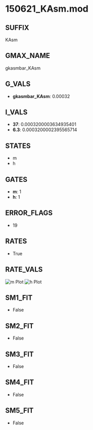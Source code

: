 # 150621_KAsm.mod

## SUFFIX

KAsm

## GMAX_NAME

gkasmbar_KAsm

## G_VALS

- **gkasmbar_KAsm**: 0.00032

## I_VALS

- **37**: 0.0003200003634935401
- **6.3**: 0.0003200002395565714

## STATES

- m
- h

## GATES

- **m**: 1
- **h**: 1

## ERROR_FLAGS

- 19

## RATES

- True

## RATE_VALS

![m Plot](/Users/pbozelos/Dropbox/icg-Chai-Panos/supermodels/output_markdown_files/K/150621_KAsm.mod/images/m.png)
![h Plot](/Users/pbozelos/Dropbox/icg-Chai-Panos/supermodels/output_markdown_files/K/150621_KAsm.mod/images/h.png)

## SM1_FIT

- False

## SM2_FIT

- False

## SM3_FIT

- False

## SM4_FIT

- False

## SM5_FIT

- False

